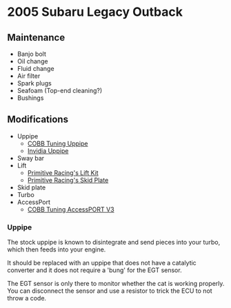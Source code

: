 # 2005 Subaru Legacy Outback

## Maintenance

* Banjo bolt
* Oil change
* Fluid change
* Air filter
* Spark plugs
* Seafoam (Top-end cleaning?)
* Bushings

## Modifications

* Uppipe
    * [COBB Tuning Uppipe][]
    * [Invidia Uppipe][]
* Sway bar
* Lift
    * [Primitive Racing's Lift Kit][]
    * [Primitive Racing's Skid Plate][]
* Skid plate
* Turbo
* AccessPort
    * [COBB Tuning AccessPORT V3][]

### Uppipe
The stock uppipe is known to disintegrate and send pieces into your turbo, which
then feeds into your engine.

It should be replaced with an uppipe that does not have a catalytic converter
and it does not require a 'bung' for the EGT sensor.

The EGT sensor is only there to monitor whether the cat is working properly. You
can disconnect the sensor and use a resistor to trick the ECU to not throw a code.

[COBB Tuning Uppipe]: http://www.rallysportdirect.com/fits/2005-subaru-outback-xt-2-5/turbo-uppipes/cob-512252-cobb-tuning-uppipe
[Invidia Uppipe]: http://www.rallysportdirect.com/fits/2005-subaru-outback-xt-2-5/turbo-uppipes/inv-hs02sw1upp-invidia-uppipe
[COBB Tuning AccessPORT V3]: http://www.rallysportdirect.com/fits/2005-subaru-outback-xt-2-5/plug-and-play-engine-management/cob-ap3-sub-002-cobb-tuning-accessport-v3
[Primitive Racing's Lift Kit]: http://get-primitive.com/suspension-lift-kits/342-product.html
[Primitive Racing's Skid Plate]: http://get-primitive.com/protection-skidplates/95-front-skid-plate-2002-2007-wrxsti.html
